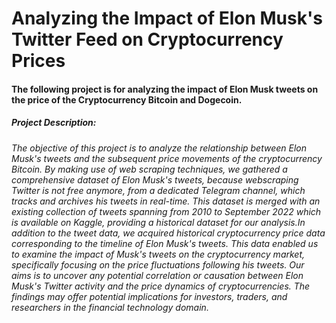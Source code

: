 # Analyzing the Impact of Elon Musk's Twitter Feed on Cryptocurrency Prices

#### The following project is for analyzing the impact of Elon Musk tweets on the price of the Cryptocurrency Bitcoin and Dogecoin.

##### Project Description:
###### The objective of this project is to analyze the relationship between Elon Musk's tweets and the subsequent price movements of the cryptocurrency Bitcoin. By making use of web scraping techniques, we gathered a comprehensive dataset of Elon Musk's tweets, because webscraping Twitter is not free anymore, from a dedicated Telegram channel, which tracks and archives his tweets in real-time. This dataset is merged with an existing collection of tweets spanning from 2010 to September 2022 which is available on Kaggle, providing a historical dataset for our analysis.In addition to the tweet data, we acquired historical cryptocurrency price data corresponding to the timeline of Elon Musk's tweets. This data enabled us to examine the impact of Musk's tweets on the cryptocurrency market, specifically focusing on the price fluctuations following his tweets. Our aims is to uncover any potential correlation or causation between Elon Musk's Twitter activity and the price dynamics of cryptocurrencies. The findings may offer potential implications for investors, traders, and researchers in the financial technology domain.

